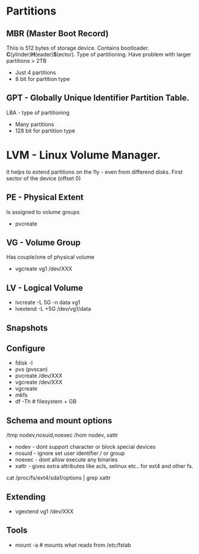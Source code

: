 # Partitions

## MBR (Master Boot Record)
Thiis is 512 bytes of storage device. Contains bootloader.
**C**(ylinder)**H**(eader)**S**(ector). Type of partitioning.
Have problem with larger partitions > 2TB

- Just 4 partitions
- 8 bit for partition type

## GPT - Globally Unique Identifier Partition Table.
LBA - type of partitioning

- Many partitions
- 128 bit for partition type

# LVM - Linux Volume Manager.
It helps to extend partitions on the fly - even from differend disks.
First sector of the device (offset 0)

## PE - Physical Extent
Is assigned to volume groups

- pvcreate

## VG - Volume Group
Has couple/one of physical volume

- vgcreate vg1 /dev/XXX

## LV - Logical Volume

- lvcreate -L 5G -n data vg1
- lvextend -L +5G /dev/vg1/data


## Snapshots

## Configure

- fdisk -l
- pvs (pvscan)
- pvcreate /dev/XXX
- vgcreate /dev/XXX
- vgcreate
- mkfs
- df -Th # filesystem + GB

## Schema and mount options

/tmp                    nodev,nosuid,noexec
/hom                    nodev, xattr

- nodev - dont support character or block special devices
- nosuid - ignore set user identifier / or group
- noexec - dont allow execute any binaries
- xattr - gives extra attributes like acls, selinux etc.. for ext4 
and other fs. 

cat /proc/fs/ext4/sda1/options | grep xattr

## Extending

- vgextend vg1 /dev/XXX

## Tools

- mount -a # mounts what reads from /etc/fstab